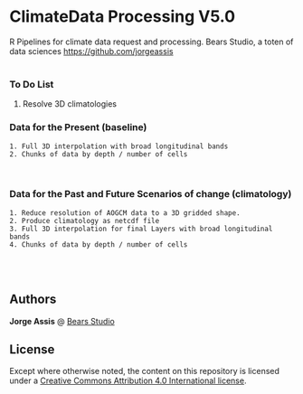 # ClimateData Processing V5.0

R Pipelines for climate data request and processing.
Bears Studio, a toten of data sciences
https://github.com/jorgeassis
<br><br>

### To Do List

1. Resolve 3D climatologies

### Data for the Present (baseline)

```
1. Full 3D interpolation with broad longitudinal bands
2. Chunks of data by depth / number of cells
```

<br>

### Data for the Past and Future Scenarios of change (climatology)

```
1. Reduce resolution of AOGCM data to a 3D gridded shape.
2. Produce climatology as netcdf file
3. Full 3D interpolation for final Layers with broad longitudinal bands
4. Chunks of data by depth / number of cells
```

<br><br>

## Authors

**Jorge Assis** @ [Bears Studio](https://www.bears.studio)

## License

Except where otherwise noted, the content on this repository is licensed under a [Creative Commons Attribution 4.0 International license](https://creativecommons.org/licenses/by/4.0/).

